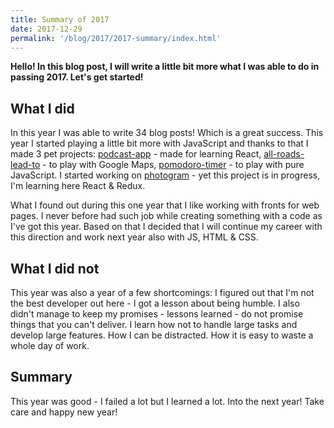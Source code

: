 ```yaml
---
title: Summary of 2017
date: 2017-12-29
permalink: '/blog/2017/2017-summary/index.html'
---
```


**Hello! In this blog post, I will write a little bit more what I was able to do in passing 2017. Let's get started!**

## What I did

In this year I was able to write 34 blog posts! Which is a great success. This year I started
playing a little bit more with JavaScript and thanks to that I made 3 pet projects:
[podcast-app](https://lit-basin-91592.herokuapp.com/) - made for learning React,
[all-roads-lead-to](https://krzysztofzuraw.github.io/all-roads-lead-to/) - to play with Google Maps,
[pomodoro-timer](https://krzysztofzuraw.github.io/pomodoro-timer/) - to play with pure JavaScript.
I started working on [photogram](https://github.com/krzysztofzuraw/photogram) - yet this project
is in progress, I'm learning here React & Redux.

What I found out during this one year that I like working with fronts for web pages. I never
before had such job while creating something with a code as I've got this year. Based on that I decided
that I will continue my career with this direction and work next year also with JS, HTML & CSS.

## What I did not

This year was also a year of a few shortcomings: I figured out that I'm not the best developer out
here - I got a lesson about being humble. I also didn't manage to keep my promises - lessons learned -
do not promise things that you can't deliver. I learn how not to handle large tasks and develop large
features. How I can be distracted. How it is easy to waste a whole day of work.

## Summary

This year was good - I failed a lot but I learned a lot. Into the next year!
Take care and happy new year!
